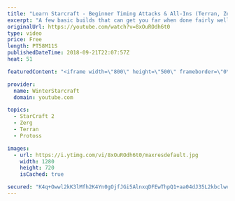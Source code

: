 ```yaml
---
title: "Learn Starcraft - Beginner Timing Attacks & All-Ins (Terran, Zerg & Protoss)"
excerpt: "A few basic builds that can get you far when done fairly well. Also important is how not to overextend and lose everything."
originalUrl: https://youtube.com/watch?v=8xOuROdh6t0
type: video
price: Free
length: PT58M11S
publishedDateTime: 2018-09-21T22:07:57Z
heat: 51

featuredContent: "<iframe width=\"800\" height=\"500\" frameborder=\"0\" src=\"https://www.youtube.com/embed/8xOuROdh6t0\" allow=\"accelerometer; autoplay; encrypted-media; gyroscope; picture-in-picture\" allowfullscreen></iframe>"

provider:
  name: WinterStarcraft
  domain: youtube.com

topics:
  - StarCraft 2
  - Zerg
  - Terran
  - Protoss

images:
  - url: https://i.ytimg.com/vi/8xOuROdh6t0/maxresdefault.jpg
    width: 1280
    height: 720
    isCached: true

secured: "K4q+Owwl2kK3lMfh2K4Yn0gOjfJGi5AlnxqDFEwThpQ1+aa04dJ35L2kbclweT+1lwQG4i+iszMow6kWTXQ4BTbKTtFX35+sTrBFvg4p/K9t2kLAbVmlN+VAsiUiL2Y/92QDBIlPRcn7I4ZAVmbXYlNos4MXYXbJVM3L0aYV15Ld1PX5kR0Vh8uZYR/KI9dxpM5qfjTglZZgIZkGjC/NlceAgmhlgs8FJ/Q8IGJ2vlYGNFzmV8elTN5Y/8PB1HpPb+4Ci44yy/+qqtwMStHzwTwAlTIQ9SSocfKRoZFEDisGkeptP2erEqZun/AaNUEaL2kMLRTP4GZNQFnVmEu6T1nmwJ6PjmQDKEdLlWUPN+9ay4A0NPi+m4Cb/YQ8u4PF5O9lkAdN1uaOWx1PkPqu6oIRe3XU11CDjlDk7JLoOoU=;sCgMnfhc9SFAgg9wwfxrWg=="
---
```


